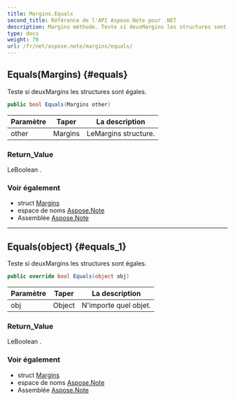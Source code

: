 ```yaml
---
title: Margins.Equals
second_title: Référence de l'API Aspose.Note pour .NET
description: Margins méthode. Teste si deuxMargins les structures sont égales.
type: docs
weight: 70
url: /fr/net/aspose.note/margins/equals/
---
```

## Equals(Margins) {#equals}

Teste si deuxMargins les structures sont égales.

```csharp
public bool Equals(Margins other)
```

| Paramètre | Taper | La description |
| --- | --- | --- |
| other | Margins | LeMargins structure. |

### Return_Value

LeBoolean .

### Voir également

* struct [Margins](../)
* espace de noms [Aspose.Note](../../margins/)
* Assemblée [Aspose.Note](../../../)

---

## Equals(object) {#equals_1}

Teste si deuxMargins les structures sont égales.

```csharp
public override bool Equals(object obj)
```

| Paramètre | Taper | La description |
| --- | --- | --- |
| obj | Object | N'importe quel objet. |

### Return_Value

LeBoolean .

### Voir également

* struct [Margins](../)
* espace de noms [Aspose.Note](../../margins/)
* Assemblée [Aspose.Note](../../../)


